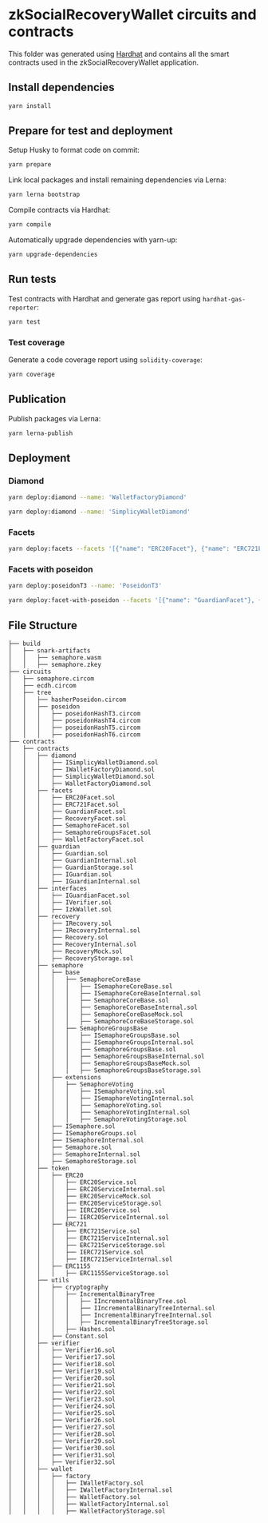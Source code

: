 # zkSocialRecoveryWallet circuits and contracts

This folder was generated using [Hardhat](https://github.com/NomicFoundation/hardhat) and contains all the smart contracts used in the zkSocialRecoveryWallet application.

## Install dependencies

```bash
yarn install
```

## Prepare for test and deployment

Setup Husky to format code on commit:

```bash
yarn prepare
```

Link local packages and install remaining dependencies via Lerna:
```bash
yarn lerna bootstrap
```
Compile contracts via Hardhat:

```bash
yarn compile
```

Automatically upgrade dependencies with yarn-up:

```bash
yarn upgrade-dependencies
```

##  Run tests

Test contracts with Hardhat and generate gas report using `hardhat-gas-reporter`:

```bash
yarn test
```

###  Test coverage
Generate a code coverage report using `solidity-coverage`:

```bash
yarn coverage
```

## Publication

Publish packages via Lerna:

```bash
yarn lerna-publish
```

## Deployment

### Diamond

```bash
yarn deploy:diamond --name: 'WalletFactoryDiamond'
```

```bash
yarn deploy:diamond --name: 'SimplicyWalletDiamond'
```

### Facets

```bash
yarn deploy:facets --facets '[{"name": "ERC20Facet"}, {"name": "ERC721Facet"}, {"name": "RecoveryFacet"}, {"name": "WalletFactoryFacet"}, {"name": "SemaphoreFacet"}, {"name": "SemaphoreVotingFacet"}]'
```

### Facets with poseidon

```bash
yarn deploy:poseidonT3 --name: 'PoseidonT3'
```

```bash
yarn deploy:facet-with-poseidon --facets '[{"name": "GuardianFacet"}, {"name": "SemaphoreGroupsFacet"}]' --library: ${poseidonT3Address}
```

## File Structure

```text
├── build
│   ├── snark-artifacts
│   │   ├── semaphore.wasm
│   │   ├── semaphore.zkey
├── circuits
│   ├── semaphore.circom
│   ├── ecdh.circom
│   ├── tree
│   │   ├── hasherPoseidon.circom
│   │   ├── poseidon
│   │   │   ├── poseidonHashT3.circom
│   │   │   ├── poseidonHashT4.circom
│   │   │   ├── poseidonHashT5.circom
│   │   │   ├── poseidonHashT6.circom
├── contracts
│   ├── contracts
│   │   ├── diamond
│   │   │   ├── ISimplicyWalletDiamond.sol
│   │   │   ├── IWalletFactoryDiamond.sol
│   │   │   ├── SimplicyWalletDiamond.sol
│   │   │   ├── WalletFactoryDiamond.sol
│   │   ├── facets
│   │   │   ├── ERC20Facet.sol
│   │   │   ├── ERC721Facet.sol
│   │   │   ├── GuardianFacet.sol
│   │   │   ├── RecoveryFacet.sol
│   │   │   ├── SemaphoreFacet.sol
│   │   │   ├── SemaphoreGroupsFacet.sol
│   │   │   ├── WalletFactoryFacet.sol
│   │   ├── guardian
│   │   │   ├── Guardian.sol
│   │   │   ├── GuardianInternal.sol
│   │   │   ├── GuardianStorage.sol
│   │   │   ├── IGuardian.sol
│   │   │   ├── IGuardianInternal.sol
│   │   ├── interfaces
│   │   │   ├── IGuardianFacet.sol
│   │   │   ├── IVerifier.sol
│   │   │   ├── IzkWallet.sol
│   │   ├── recovery
│   │   │   ├── IRecovery.sol
│   │   │   ├── IRecoveryInternal.sol
│   │   │   ├── Recovery.sol
│   │   │   ├── RecoveryInternal.sol
│   │   │   ├── RecoveryMock.sol
│   │   │   ├── RecoveryStorage.sol
│   │   ├── semaphore
│   │   │   ├── base
│   │   │   │   ├── SemaphoreCoreBase
│   │   │   │   │   ├── ISemaphoreCoreBase.sol
│   │   │   │   │   ├── ISemaphoreCoreBaseInternal.sol
│   │   │   │   │   ├── SemaphoreCoreBase.sol
│   │   │   │   │   ├── SemaphoreCoreBaseInternal.sol
│   │   │   │   │   ├── SemaphoreCoreBaseMock.sol
│   │   │   │   │   ├── SemaphoreCoreBaseStorage.sol
│   │   │   │   ├── SemaphoreGroupsBase
│   │   │   │   │   ├── ISemaphoreGroupsBase.sol
│   │   │   │   │   ├── ISemaphoreGroupsInternal.sol
│   │   │   │   │   ├── SemaphoreGroupsBase.sol
│   │   │   │   │   ├── SemaphoreGroupsBaseInternal.sol
│   │   │   │   │   ├── SemaphoreGroupsBaseMock.sol
│   │   │   │   │   ├── SemaphoreGroupsBaseStorage.sol
│   │   │   ├── extensions
│   │   │   │   ├── SemaphoreVoting
│   │   │   │   │   ├── ISemaphoreVoting.sol
│   │   │   │   │   ├── ISemaphoreVotingInternal.sol
│   │   │   │   │   ├── SemaphoreVoting.sol
│   │   │   │   │   ├── SemaphoreVotingInternal.sol
│   │   │   │   │   ├── SemaphoreVotingStorage.sol
│   │   │   ├── ISemaphore.sol
│   │   │   ├── ISemaphoreGroups.sol
│   │   │   ├── ISemaphoreInternal.sol
│   │   │   ├── Semaphore.sol
│   │   │   ├── SemaphoreInternal.sol
│   │   │   ├── SemaphoreStorage.sol
│   │   ├── token
│   │   │   ├── ERC20
│   │   │   │   ├── ERC20Service.sol
│   │   │   │   ├── ERC20ServiceInternal.sol
│   │   │   │   ├── ERC20ServiceMock.sol
│   │   │   │   ├── ERC20ServiceStorage.sol
│   │   │   │   ├── IERC20Service.sol
│   │   │   │   ├── IERC20ServiceInternal.sol
│   │   │   ├── ERC721
│   │   │   │   ├── ERC721Service.sol
│   │   │   │   ├── ERC721ServiceInternal.sol
│   │   │   │   ├── ERC721ServiceStorage.sol
│   │   │   │   ├── IERC721Service.sol
│   │   │   │   ├── IERC721ServiceInternal.sol
│   │   │   ├── ERC1155
│   │   │   │   ├── ERC1155ServiceStorage.sol
│   │   ├── utils
│   │   │   ├── cryptography
│   │   │   │   ├── IncrementalBinaryTree
│   │   │   │   │   ├── IIncrementalBinaryTree.sol
│   │   │   │   │   ├── IIncrementalBinaryTreeInternal.sol
│   │   │   │   │   ├── IncrementalBinaryTreeInternal.sol
│   │   │   │   │   ├── IncrementalBinaryTreeStorage.sol
│   │   │   │   ├── Hashes.sol
│   │   │   ├── Constant.sol
│   │   ├── verifier
│   │   │   ├── Verifier16.sol
│   │   │   ├── Verifier17.sol
│   │   │   ├── Verifier18.sol
│   │   │   ├── Verifier19.sol
│   │   │   ├── Verifier20.sol
│   │   │   ├── Verifier21.sol
│   │   │   ├── Verifier22.sol
│   │   │   ├── Verifier23.sol
│   │   │   ├── Verifier24.sol
│   │   │   ├── Verifier25.sol
│   │   │   ├── Verifier26.sol
│   │   │   ├── Verifier27.sol
│   │   │   ├── Verifier28.sol
│   │   │   ├── Verifier29.sol
│   │   │   ├── Verifier30.sol
│   │   │   ├── Verifier31.sol
│   │   │   ├── Verifier32.sol
│   │   ├── wallet
│   │   │   ├── factory
│   │   │   │   ├── IWalletFactory.sol
│   │   │   │   ├── IWalletFactoryInternal.sol
│   │   │   │   ├── WalletFactory.sol
│   │   │   │   ├── WalletFactoryInternal.sol
│   │   │   │   ├── WalletFactoryStorage.sol
```